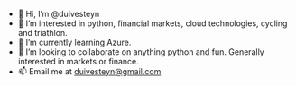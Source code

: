- 👋 Hi, I’m @duivesteyn
- 👀 I’m interested in python, financial markets, cloud technologies, cycling and triathlon.
- 🌱 I’m currently learning Azure.
- 💞️ I’m looking to collaborate on anything python and fun. Generally interested in markets or finance.
- 📫 Email me at duivesteyn@gmail.com

<!---
duivesteyn/duivesteyn is a ✨ special ✨ repository because its `README.md` (this file) appears on your GitHub profile.
You can click the Preview link to take a look at your changes.
--->
